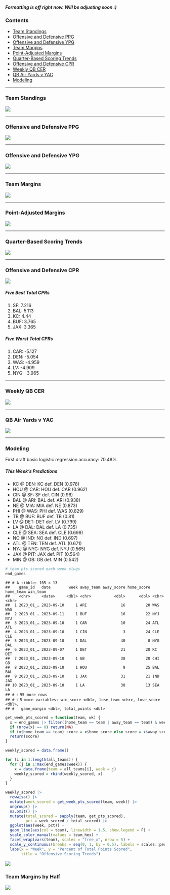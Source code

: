 
##### *Formatting is off right now. Will be adjusting soon :)*

### Contents

- [Team Standings](#team-standings)
- [Offensive and Defensive PPG](#offensive-and-defensive-ppg)
- [Offensive and Defensive YPG](#offensive-and-defensive-ypg)
- [Team Margins](#team-margins)
- [Point-Adjusted Margins](#point-adjusted-margins)
- [Quarter-Based Scoring Trends](#quarter-based-scoring-trends)
- [Offensive and Defensive CPR](#offensive-and-defensive-cpr)
- [Weekly QB CER](#weekly-qb-cer)
- [QB Air Yards v YAC](#qb-air-yards-v-yac)
- [Modeling](#modeling)

------------------------------------------------------------------------

### Team Standings

![](README_files/figure-gfm/unnamed-chunk-2-1.png)<!-- -->

------------------------------------------------------------------------

### Offensive and Defensive PPG

![](README_files/figure-gfm/unnamed-chunk-3-1.png)<!-- -->

------------------------------------------------------------------------

### Offensive and Defensive YPG

![](README_files/figure-gfm/unnamed-chunk-4-1.png)<!-- -->

------------------------------------------------------------------------

### Team Margins

![](README_files/figure-gfm/unnamed-chunk-5-1.png)<!-- -->

------------------------------------------------------------------------

### Point-Adjusted Margins

![](README_files/figure-gfm/unnamed-chunk-6-1.png)<!-- -->

------------------------------------------------------------------------

### Quarter-Based Scoring Trends

![](README_files/figure-gfm/unnamed-chunk-7-1.png)<!-- -->

------------------------------------------------------------------------

### Offensive and Defensive CPR

![](README_files/figure-gfm/unnamed-chunk-8-1.png)<!-- -->

##### Five Best Total CPRs

1.  SF: 7.216
2.  BAL: 5.113
3.  KC: 4.44
4.  BUF: 3.765
5.  JAX: 3.365

##### Five Worst Total CPRs

1.  CAR: -5.127
2.  DEN: -5.054
3.  WAS: -4.959
4.  LV: -4.909
5.  NYG: -3.965

------------------------------------------------------------------------

### Weekly QB CER

![](README_files/figure-gfm/unnamed-chunk-9-1.png)<!-- -->

------------------------------------------------------------------------

### QB Air Yards v YAC

![](README_files/figure-gfm/unnamed-chunk-10-1.png)<!-- -->

------------------------------------------------------------------------

### Modeling

First draft basic logistic regression accuracy: 70.48%

##### *This Week’s Predictions*

- KC @ DEN: KC def. DEN (0.978)
- HOU @ CAR: HOU def. CAR (0.962)
- CIN @ SF: SF def. CIN (0.96)
- BAL @ ARI: BAL def. ARI (0.938)
- NE @ MIA: MIA def. NE (0.873)
- PHI @ WAS: PHI def. WAS (0.829)
- TB @ BUF: BUF def. TB (0.81)
- LV @ DET: DET def. LV (0.799)
- LA @ DAL: DAL def. LA (0.735)
- CLE @ SEA: SEA def. CLE (0.699)
- NO @ IND: NO def. IND (0.697)
- ATL @ TEN: TEN def. ATL (0.671)
- NYJ @ NYG: NYG def. NYJ (0.565)
- JAX @ PIT: JAX def. PIT (0.564)
- MIN @ GB: GB def. MIN (0.542)
  <!-- - CHI @ LAC: CHI def. LAC (0.538) -->

``` r
# team pts scored each week slugs
end_games
```

    ## # A tibble: 105 × 13
    ##    game_id   date        week away_team away_score home_score home_team win_team
    ##    <chr>     <date>     <dbl> <chr>          <dbl>      <dbl> <chr>     <chr>   
    ##  1 2023_01_… 2023-09-10     1 ARI               16         20 WAS       WAS     
    ##  2 2023_01_… 2023-09-11     1 BUF               16         22 NYJ       NYJ     
    ##  3 2023_01_… 2023-09-10     1 CAR               10         24 ATL       ATL     
    ##  4 2023_01_… 2023-09-10     1 CIN                3         24 CLE       CLE     
    ##  5 2023_01_… 2023-09-10     1 DAL               40          0 NYG       DAL     
    ##  6 2023_01_… 2023-09-07     1 DET               21         20 KC        DET     
    ##  7 2023_01_… 2023-09-10     1 GB                38         20 CHI       GB      
    ##  8 2023_01_… 2023-09-10     1 HOU                9         25 BAL       BAL     
    ##  9 2023_01_… 2023-09-10     1 JAX               31         21 IND       JAX     
    ## 10 2023_01_… 2023-09-10     1 LA                30         13 SEA       LA      
    ## # ℹ 95 more rows
    ## # ℹ 5 more variables: win_score <dbl>, lose_team <chr>, lose_score <dbl>,
    ## #   game_margin <dbl>, total_points <dbl>

``` r
get_week_pts_scored = function(team, wk) {
  x = end_games |> filter((home_team == team | away_team == team) & week == wk)
  if (nrow(x) == 0) return(NA)
  if (x$home_team == team) score = x$home_score else score = x$away_score
  return(score)
}

weekly_scored = data.frame()

for (i in 1:length(all_teams)) {
  for (j in 1:max(end_games$week)) {
    x = data.frame(team = all_teams[i], week = j)
    weekly_scored = rbind(weekly_scored, x)
  }
}

weekly_scored |>
  rowwise() |>
  mutate(week_scored = get_week_pts_scored(team, week)) |>
  ungroup() |>
  na.omit() |>
  mutate(total_scored = sapply(team, get_pts_scored),
         pct = week_scored / total_scored) |>
  ggplot(aes(week, pct)) +
  geom_line(aes(col = team), linewidth = 1.5, show.legend = F) +
  scale_color_manual(values = team_hex) +
  facet_wrap(vars(team), scales = "free_x", nrow = 5) +
  scale_y_continuous(breaks = seq(0, 1, by = 0.5), labels = scales::percent) +
  labs(x = "Week", y = "Percent of Total Points Scored",
       title = "Offensive Scoring Trends")
```

![](README_files/figure-gfm/unnamed-chunk-13-1.png)<!-- -->

### Team Margins by Half

![](README_files/figure-gfm/unnamed-chunk-14-1.png)<!-- -->
